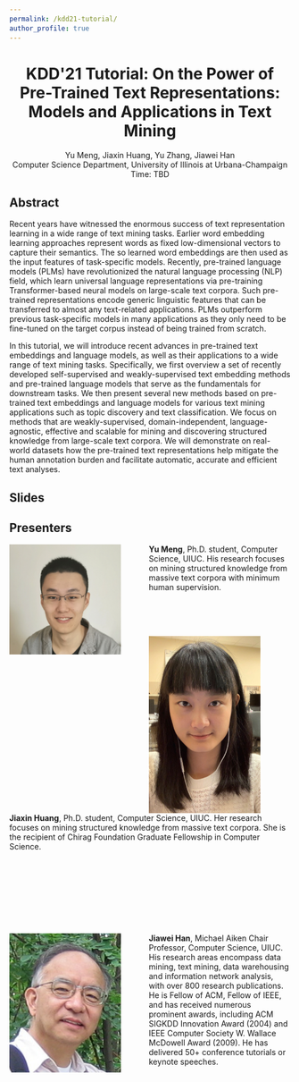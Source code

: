 ```yaml
---
permalink: /kdd21-tutorial/
author_profile: true
---
```


<center>
<h1>
KDD'21 Tutorial: On the Power of Pre-Trained Text Representations: Models and Applications in Text Mining
</h1>
Yu Meng, Jiaxin Huang, Yu Zhang, Jiawei Han<br/>
Computer Science Department, University of Illinois at Urbana-Champaign<br/>
Time: TBD
</center>

## Abstract

Recent years have witnessed the enormous success of text representation learning in a wide range of text mining tasks. 
Earlier word embedding learning approaches represent words as fixed low-dimensional vectors to capture their semantics. The so learned word embeddings are then used as the input features of task-specific models.
Recently, pre-trained language models (PLMs) have revolutionized the natural language processing (NLP) field, which learn universal language representations via pre-training Transformer-based neural models on large-scale text corpora.
Such pre-trained representations encode generic linguistic features that can be transferred to almost any text-related applications.
PLMs outperform previous task-specific models in many applications as they only need to be fine-tuned on the target corpus instead of being trained from scratch.

In this tutorial, we will introduce recent advances in pre-trained text embeddings and language models, as well as their applications to a wide range of text mining tasks.
Specifically, we first overview a set of recently developed self-supervised and weakly-supervised text embedding methods and pre-trained language models that serve as the fundamentals for downstream tasks. 
We then present several new methods based on pre-trained text embeddings and language models for various text mining applications such as topic discovery and text classification. We focus on methods that are weakly-supervised, domain-independent, language-agnostic, effective and scalable for mining and discovering structured knowledge from large-scale text corpora. 
We will demonstrate on real-world datasets how the pre-trained text representations help mitigate the human annotation burden and facilitate automatic, accurate and efficient text analyses.


## Slides



## Presenters

<img align="left" img src="/images/Yu_Meng.jpg" alt="Yu Meng" style="width: 200px;margin-right:50px;"/>**Yu Meng**, Ph.D. student, Computer Science, UIUC. His research focuses on mining structured knowledge from massive text corpora with minimum human supervision.

<br/>
<br/>
<br/>

<img align="left" img src="/images/Jiaxin_Huang.jpg" alt="Jiaxin Huang" style="width: 200px;margin-right:50px;"/>**Jiaxin Huang**, Ph.D. student, Computer Science, UIUC. Her research focuses on mining structured knowledge from massive text corpora. She is the recipient of Chirag Foundation Graduate Fellowship in Computer Science.

<br/>
<br/>
<br/>
<br/>
<br/>
<br/>
<br/>

<img align="left" img src="/images/Jiawei_Han.jpg" alt="Jiawei Han" style="width: 200px;margin-right:50px;"/>**Jiawei Han**, Michael Aiken Chair Professor, Computer Science, UIUC. His research areas encompass data mining, text mining, data warehousing and information network analysis, with over 800 research publications. He is Fellow of ACM, Fellow of IEEE, and has received numerous prominent awards, including ACM SIGKDD Innovation Award (2004) and IEEE Computer Society W. Wallace McDowell Award (2009). He has delivered 50+ conference tutorials or keynote speeches.

